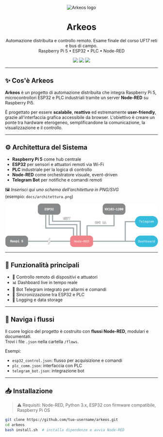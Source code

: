 <p align="center">
  <img src="https://i.imgur.com/BFbMfse.png" alt="Arkeos logo" width="100"/>
</p>

<h1 align="center">Arkeos</h1>
<p align="center">
  Automazione distribuita e controllo remoto. Esame finale del corso UF17 reti e bus di campo.<br>
  Raspberry Pi 5 • ESP32 • PLC • Node-RED
</p>

<p align="center">
  <img src="https://img.shields.io/badge/status-active-brightgreen?style=flat-square" />
  <img src="https://img.shields.io/badge/platform-RaspberryPi5-blue?style=flat-square" />
  <img src="https://img.shields.io/badge/open%20source-yes-lightgrey?style=flat-square" />
</p>

---

## ✨ Cos'è Arkeos

**Arkeos** è un progetto di automazione distribuita che integra Raspberry Pi 5, microcontrollori ESP32 e PLC industriali tramite un server **Node-RED** su Raspberry Pi5.

È progettato per essere **scalabile**, **reattivo** ed estremamente **user-friendly**, grazie all'interfaccia grafica accessibile da browser. L'obiettivo è creare un ponte tra hardware eterogeneo, semplificandone la comunicazione, la visualizzazione e il controllo.

---

## ⚙️ Architettura del Sistema

- **Raspberry Pi 5** come hub centrale
- **ESP32** per sensori e attuatori remoti via Wi-Fi
- **PLC** industriale per la logica di controllo
- **Node-RED** come orchestratore visuale, event-driven
- **Telegram Bot** per notifiche e comandi remoti

🖼️ _Inserisci qui uno schema dell’architettura in PNG/SVG_  
(esempio: `docs/architettura.png`)

![Architettura](docs/architettura.png)

---

## 🧠 Funzionalità principali

- 🔌 Controllo remoto di dispositivi e attuatori
- 📊 Dashboard live in tempo reale
- 💬 Bot Telegram integrato per allarmi e comandi
- 🔁 Sincronizzazione tra ESP32 e PLC
- 💾 Logging e data storage

---

## 🧭 Naviga i flussi

Il cuore logico del progetto è costruito con **flussi Node-RED**, modulari e documentati.  
Trovi i file `.json` nella cartella `/flows`.

Esempi:
- `esp32_control.json`: flusso per acquisizione e comandi
- `plc_comm.json`: interfaccia con PLC
- `telegram_bot.json`: integrazione bot

---

## 📥 Installazione

> ⚠️ Requisiti: Node-RED, Python 3.x, ESP32 con firmware compatibile, Raspberry Pi OS

```bash
git clone https://github.com/tuo-username/arkeos.git
cd arkeos
bash install.sh  # installa dipendenze e avvia Node-RED
